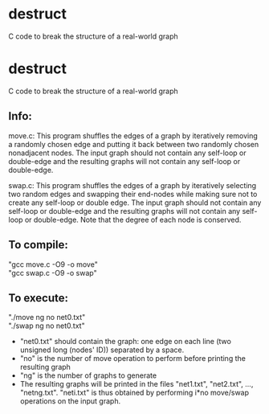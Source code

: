 # destruct
C code to break the structure of a real-world graph

# destruct
C code to break the structure of a real-world graph

## Info:
move.c: This program shuffles the edges of a graph by iteratively removing a randomly chosen edge and putting it back between two randomly chosen nonadjacent nodes. The input graph should not contain any self-loop or double-edge and the resulting graphs will not contain any self-loop or double-edge.

swap.c: This program shuffles the edges of a graph by iteratively selecting two random edges and swapping their end-nodes while making sure not to create any self-loop or double edge. The input graph should not contain any self-loop or double-edge and the resulting graphs will not contain any self-loop or double-edge. Note that the degree of each node is conserved.

## To compile:
"gcc move.c -O9 -o move"  
"gcc swap.c -O9 -o swap"

## To execute:
"./move ng no net0.txt"  
"./swap ng no net0.txt"
- "net0.txt" should contain the graph: one edge on each line (two unsigned long (nodes' ID)) separated by a space.
- "no" is the number of move operation to perform before printing the resulting graph
- "ng" is the number of graphs to generate
- The resulting graphs will be printed in the files "net1.txt", "net2.txt", ..., "netng.txt". "neti.txt" is thus obtained by performing i*no move/swap operations on the input graph.







